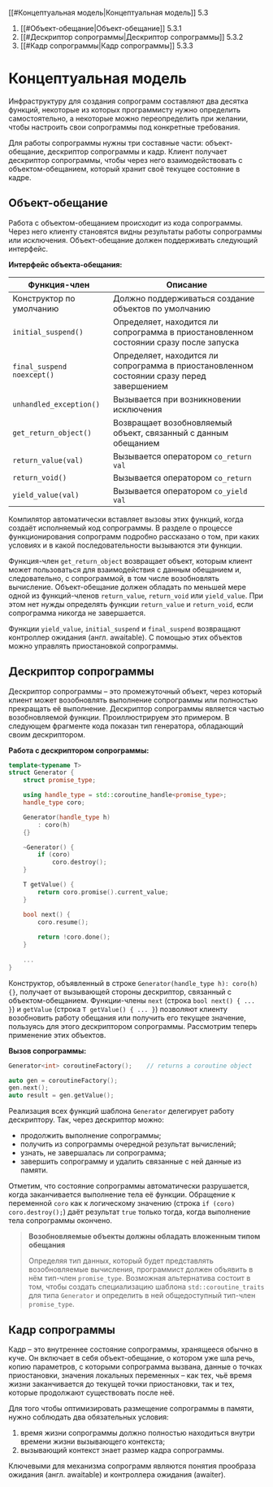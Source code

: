 
[[#Концептуальная модель|Концептуальная модель]] 5.3
1. [[#Объект-обещание|Объект-обещание]] 5.3.1
2. [[#Дескриптор сопрограммы|Дескриптор сопрограммы]] 5.3.2
3. [[#Кадр сопрограммы|Кадр сопрограммы]] 5.3.3

# Концептуальная модель

Инфраструктуру для создания сопрограмм составляют два десятка функций, некоторые из которых программисту нужно определить самостоятельно, а некоторые можно переопределить при желании, чтобы настроить свои сопрограммы под конкретные требования.

Для работы сопрограммы нужны три составные части: объект-обещание, дескриптор сопрограммы и кадр. Клиент получает дескриптор сопрограммы, чтобы через него взаимодействовать с объектом-обещанием, который хранит своё текущее состояние в кадре.

## Объект-обещание

Работа с объектом-обещанием происходит из кода сопрограммы. Через него клиенту становятся видны результаты работы сопрограммы или исключения. Объект-обещание должен поддерживать следующий интерфейс.

**Интерфейс объекта-обещания:**

| **Функция-член**           | **Описание**                                                                              |
| -------------------------- | ----------------------------------------------------------------------------------------- |
| Конструктор по умолчанию   | Должно поддерживаться создание объектов по умолчанию                                      |
| `initial_suspend()`        | Определяет, находится ли сопрограмма в приостановленном состоянии сразу после запуска     |
| `final_suspend noexcept()` | Определяет, находится ли сопрограмма в приостановленном состоянии сразу перед завершением |
| `unhandled_exception()`    | Вызывается при возникновении исключения                                                   |
| `get_return_object()`      | Возвращает возобновляемый объект, связанный с данным обещанием                            |
| `return_value(val)`        | Вызывается оператором `co_return val`                                                     |
| `return_void()`            | Вызывается оператором `co_return`                                                         |
| `yield_value(val)`         | Вызывается оператором `co_yield val`                                                      |

Компилятор автоматически вставляет вызовы этих функций, когда создаёт исполняемый код сопрограммы. В разделе о процессе функционирования сопрограмм подробно рассказано о том, при каких условиях и в какой последовательности вызываются эти функции.

Функция-член `get_return_object` возвращает объект, которым клиент может пользоваться для взаимодействия с данным обещанием и, следовательно, с сопрограммой, в том числе возобновлять вычисление. Объект-обещание должен обладать по меньшей мере одной из функций-членов `return_value`, `return_void` или `yield_value`. При этом нет нужды определять функции `return_value` и `return_void`, если сопрограмма никогда не завершается.

Функции `yield_value`, `initial_suspend` и `final_suspend` возвращают контроллер ожидания (англ. awaitable). С помощью этих объектов можно управлять приостановкой сопрограммы.

## Дескриптор сопрограммы

Дескриптор сопрограммы – это промежуточный объект, через который клиент может возобновлять выполнение сопрограммы или полностью прекращать её выполнение. Дескриптор сопрограммы является частью возобновляемой функции. Проиллюстрируем это примером. В следующем фрагменте кода показан тип генератора, обладающий своим дескриптором.

**Работа с дескриптором сопрограммы:**
```c++
template<typename T>
struct Generator {
	struct promise_type;

	using handle_type = std::coroutine_handle<promise_type>;
	handle_type coro;

	Generator(handle_type h)
		: coro(h) 
	{}

	~Generator() {
		if (coro) 
			coro.destroy();
	}

	T getValue() {
		return coro.promise().current_value;
	}

	bool next() {
		coro.resume();
	
		return !coro.done();
	}
	
	...
}
```

Конструктор, объявленный в строке `Generator(handle_type h): coro(h) {}`, получает от вызывающей стороны дескриптор, связанный с объектом-обещанием. Функции-члены `next` (строка `bool next() { ... }`) и `getValue` (строка `T getValue() { ... }`) позволяют клиенту возобновить работу обещания или получить его текущее значение, пользуясь для этого дескриптором сопрограммы. Рассмотрим теперь применение этих объектов.

**Вызов сопрограммы:**
```c++
Generator<int> coroutineFactory();    // returns a coroutine object

auto gen = coroutineFactory();
gen.next();
auto result = gen.getValue();
```

Реализация всех функций шаблона `Generator` делегирует работу дескриптору. Так, через дескриптор можно:
- продолжить выполнение сопрограммы;
- получить из сопрограммы очередной результат вычислений;
- узнать, не завершалась ли сопрограмма;
- завершить сопрограмму и удалить связанные с ней данные из памяти.

Отметим, что состояние сопрограммы автоматически разрушается, когда заканчивается выполнение тела её функции. Обращение к переменной `coro` как к логическому значению (строка `if (coro) coro.destroy();`) даёт результат `true` только тогда, когда выполнение тела сопрограммы окончено.

> **Возобновляемые объекты должны обладать вложенным типом обещания**
> 
> Определяя тип данных, который будет представлять возобновляемые вычисления, программист должен объявить в нём тип-член `promise_type`. Возможная альтернатива состоит в том, чтобы создать специализацию шаблона `std::coroutine_traits` для типа `Generator` и определить в ней общедоступный тип-член `promise_type`.

## Кадр сопрограммы

Кадр – это внутреннее состояние сопрограммы, хранящееся обычно в куче. Он включает в себя объект-обещание, о котором уже шла речь, копию параметров, с которыми сопрограмма вызвана, данные о точках приостановки, значения локальных переменных – как тех, чьё время жизни заканчивается до текущей точки приостановки, так и тех, которые продолжают существовать после неё.

Для того чтобы оптимизировать размещение сопрограммы в памяти, нужно соблюдать два обязательных условия:
1)	время жизни сопрограммы должно полностью находиться внутри времени жизни вызывающего контекста;
2) вызывающий контекст знает размер кадра сопрограммы.

Ключевыми для механизма сопрограмм являются понятия прообраза ожидания (англ. awaitable) и контроллера ожидания (awaiter).



